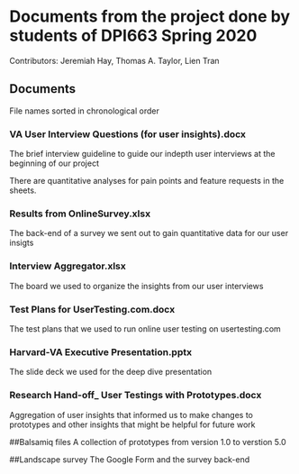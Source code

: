 # Documents from the project done by students of DPI663 Spring 2020

Contributors: Jeremiah Hay, Thomas A. Taylor, Lien Tran


## Documents
File names sorted in chronological order

### VA User Interview Questions (for user insights).docx
The brief interview guideline to guide our indepth user interviews at the beginning of our project


There are quantitative analyses for pain points and feature requests in the sheets.

### Results from OnlineSurvey.xlsx
The back-end of a survey we sent out to gain quantitative data for our user insigts

### Interview Aggregator.xlsx
The board we used to organize the insights from our user interviews

### Test Plans for UserTesting.com.docx
The test plans that we used to run online user testing on usertesting.com

### Harvard-VA Executive Presentation.pptx
The slide deck we used for the deep dive presentation

### Research Hand-off_ User Testings with Prototypes.docx
Aggregation of user insights that informed us to make changes to prototypes and other insights that might be helpful for future work

##Balsamiq files
A collection of prototypes from version 1.0 to verstion 5.0

##Landscape survey
The Google Form and the survey back-end



